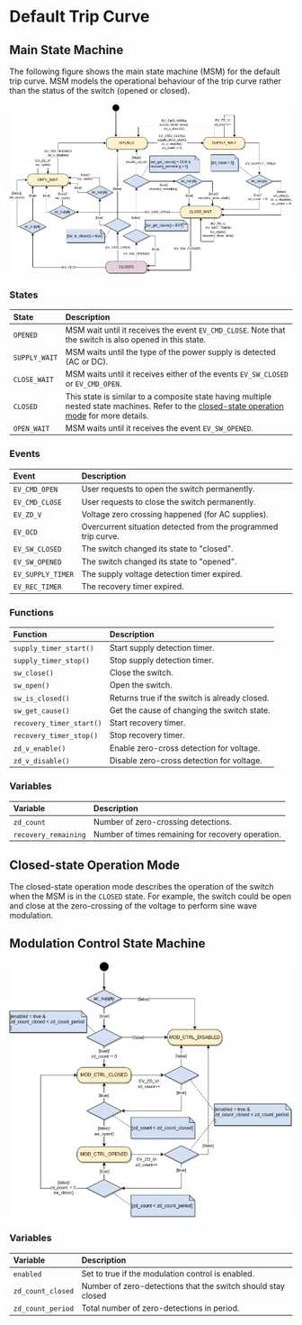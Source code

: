 # Default Trip Curve

## Main State Machine
The following figure shows the main state machine (MSM) for the default trip curve.
MSM models the operational behaviour of the trip curve rather than the status of the switch (opened or closed).

![Main State Machine](images/default_trip_curve_state_machine_main.png "Main State Machine")

### States

| State | Description |
| :--- | :--- |
| `OPENED` | MSM wait until it receives the event `EV_CMD_CLOSE`. Note that the switch is also opened in this state. |
| `SUPPLY_WAIT` | MSM waits until the type of the power supply is detected (AC or DC).  |
| `CLOSE_WAIT` | MSM waits until it receives either of the events `EV_SW_CLOSED` or `EV_CMD_OPEN`. |
| `CLOSED` | This state is similar to a composite state having multiple nested state machines. Refer to the [closed-state operation mode](#closed-state-operation-mode) for more details. |
| `OPEN_WAIT` | MSM waits until it receives the event `EV_SW_OPENED`. |

### Events

| Event | Description |
| :--- | :--- |
| `EV_CMD_OPEN` | User requests to open the switch permanently. |
| `EV_CMD_CLOSE` | User requests to close the switch permanently. |
| `EV_ZD_V` | Voltage zero crossing happened (for AC supplies). |
| `EV_OCD` | Overcurrent situation detected from the programmed trip curve. |
| `EV_SW_CLOSED` | The switch changed its state to "closed". |
| `EV_SW_OPENED` | The switch changed its state to "opened". |
| `EV_SUPPLY_TIMER` | The supply voltage detection timer expired. |
| `EV_REC_TIMER` | The recovery timer expired. |

### Functions

| Function | Description |
| :--- | :--- |
| `supply_timer_start()` | Start supply detection timer. |
| `supply_timer_stop()` | Stop supply detection timer. |
| `sw_close()` | Close the switch. |
| `sw_open()` | Open the switch. |
| `sw_is_closed()` | Returns true if the switch is already closed. |
| `sw_get_cause()` | Get the cause of changing the switch state. |
| `recovery_timer_start()` | Start recovery timer. |
| `recovery_timer_stop()` | Stop recovery timer. |
| `zd_v_enable()` | Enable zero-cross detection for voltage. |
| `zd_v_disable()` | Disable zero-cross detection for voltage. |

### Variables

| Variable | Description |
| :--- | :--- |
| `zd_count` | Number of zero-crossing detections. |
| `recovery_remaining` | Number of times remaining for recovery operation.  |


## Closed-state Operation Mode

The closed-state operation mode describes the operation of the switch when the MSM is in the `CLOSED` state. For example, the switch could be open and close at the zero-crossing of the voltage to perform sine wave modulation.

## Modulation Control State Machine

![Modulation Control State Machine](images/default_trip_curve_state_machine_mod_ctrl.png "Modulation Control State Machine")

### Variables

| Variable | Description |
| :--- | :--- |
| `enabled` | Set to true if the modulation control is enabled. |
| `zd_count_closed` | Number of zero-detections that the switch should stay closed |
| `zd_count_period` | Total number of zero-detections in period. |